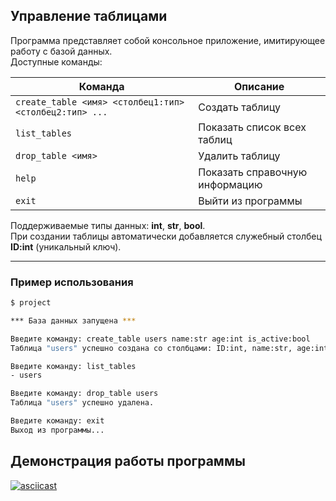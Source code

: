 ## Управление таблицами

Программа представляет собой консольное приложение, имитирующее работу с базой данных.  
Доступные команды:

| Команда | Описание |
|----------|-----------|
| `create_table <имя> <столбец1:тип> <столбец2:тип> ...` | Создать таблицу |
| `list_tables` | Показать список всех таблиц |
| `drop_table <имя>` | Удалить таблицу |
| `help` | Показать справочную информацию |
| `exit` | Выйти из программы |

Поддерживаемые типы данных: **int**, **str**, **bool**.  
При создании таблицы автоматически добавляется служебный столбец **ID:int** (уникальный ключ).

---

### Пример использования

```bash
$ project

*** База данных запущена ***

Введите команду: create_table users name:str age:int is_active:bool
Таблица "users" успешно создана со столбцами: ID:int, name:str, age:int, is_active:bool

Введите команду: list_tables
- users

Введите команду: drop_table users
Таблица "users" успешно удалена.

Введите команду: exit
Выход из программы...
```

## Демонстрация работы программы

[![asciicast](https://asciinema.org/a/bilWPp963RfAAYCnqLYBRuXrQ.svg)](https://asciinema.org/a/bilWPp963RfAAYCnqLYBRuXrQ)
